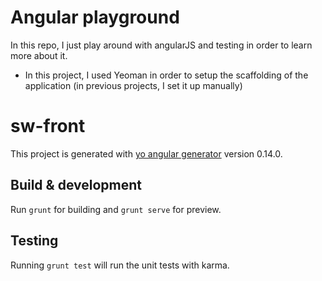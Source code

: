 # Angular playground

In this repo, I just play around with angularJS and testing in order to learn more about it.

- In this project, I used Yeoman in order to setup the scaffolding of the application (in previous projects, I set it up manually)

# sw-front

This project is generated with [yo angular generator](https://github.com/yeoman/generator-angular)
version 0.14.0.

## Build & development

Run `grunt` for building and `grunt serve` for preview.

## Testing

Running `grunt test` will run the unit tests with karma.
